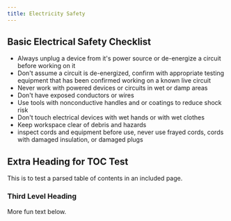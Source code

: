 ```yaml
---
title: Electricity Safety
---
```


## Basic Electrical Safety Checklist

- Always unplug a device from it's power source or de-energize a circuit before working on it
- Don't assume a circuit is de-energized, confirm with appropriate testing equipment that has been confirmed working on a known live circuit
- Never work with powered devices or circuits in wet or damp areas
- Don't have exposed conductors or wires
- Use tools with nonconductive handles and or coatings to reduce shock risk
- Don't touch electrical devices with wet hands or with wet clothes
- Keep workspace clear of debris and hazards
- inspect cords and equipment before use, never use frayed cords, cords with damaged insulation, or damaged plugs

## Extra Heading for TOC Test

This is to test a parsed table of contents in an included page.

### Third Level Heading

More fun text below.
